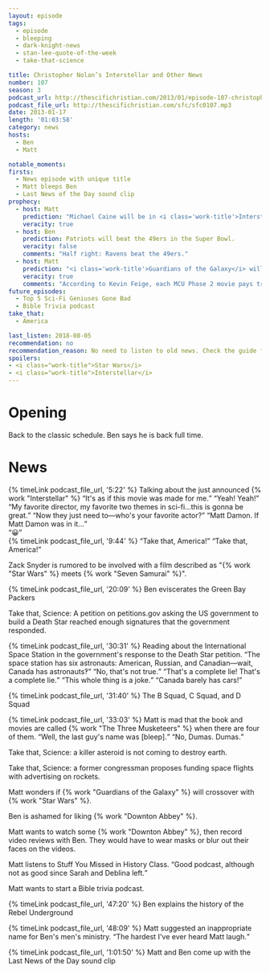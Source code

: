 ```yaml
---
layout: episode
tags:
  - episode
  - bleeping
  - dark-knight-news
  - stan-lee-quote-of-the-week
  - take-that-science

title: Christopher Nolan’s Interstellar and Other News
number: 107
season: 3
podcast_url: http://thescifichristian.com/2013/01/episode-107-christopher-nolans-interstellar-and-other-news/
podcast_file_url: http://thescifichristian.com/sfc/sfc0107.mp3
date: 2013-01-17
length: '01:03:58'
category: news
hosts:
  - Ben
  - Matt

notable_moments:
firsts:
  - News episode with unique title
  - Matt bleeps Ben
  - Last News of the Day sound clip
prophecy:
  - host: Matt
    prediction: "Michael Caine will be in <i class='work-title'>Interstellar</i>"
    veracity: true
  - host: Ben
    prediction: Patriots will beat the 49ers in the Super Bowl.
    veracity: false
    comments: "Half right: Ravens beat the 49ers."
  - host: Matt
    prediction: "<i class='work-title'>Guardians of the Galaxy</i> will have a <i class='work-title'>Star Wars</i> easter egg."
    veracity: true
    comments: "According to Kevin Feige, each MCU Phase 2 movie pays tribute to <i class='work-title'>Star Wars</i> by having a character lose an arm (like Anakin and Luke lost hands)."
future_episodes:
  - Top 5 Sci-Fi Geniuses Gone Bad
  - Bible Trivia podcast
take_that:
  - America

last_listen: 2018-08-05
recommendation: no
recommendation_reason: No need to listen to old news. Check the guide for what's interesting in hindsight.
spoilers: 
- <i class="work-title">Star Wars</i>
- <i class="work-title">Interstellar</i>
---
```

# Opening
Back to the classic schedule. Ben says he is back full time. 



# News
<div class="quote">
  {% timeLink podcast_file_url, '5:22' %}
  <span class="quote-context is-size-6">Talking about the just announced {% work "Interstellar" %}</span>
  <q class="matt">It's as if this movie was made for me.</q>
  <q class="ben">Yeah! Yeah!</q>
  <q class="matt">My favorite director, my favorite two themes in sci-fi...this is gonna be great.</q>
  <q class="ben">Now they just need to—who's your favorite actor?</q>
  <q class="matt">Matt Damon. If Matt Damon was in it...</q>
</div>
<q class="archivist">😀</q>

<div class="quote">
  {% timeLink podcast_file_url, '9:44' %}
  <q class="matt">Take that, America!</q>
  <q class="ben">Take that, America!</q>
</div>

Zack Snyder is rumored to be involved with a film described as "{% work "Star Wars" %} meets {% work "Seven Samurai" %}".

{% timeLink podcast_file_url, '20:09' %} Ben eviscerates the Green Bay Packers

Take that, Science: A petition on petitions.gov asking the US government to build a Death Star reached enough signatures that the government responded.

<div class="quote">
  {% timeLink podcast_file_url, '30:31' %}
  <span class="quote-context is-size-6">Reading about the International Space Station in the government's response to the Death Star petition.</span>
  <q class="ben">The space station has six astronauts: American, Russian, and Canadian—wait, Canada has astronauts‽</q>
  <q class="matt">No, that's not true.</q>
  <q class="ben">That's a complete lie! That's a complete lie.</q>
  <q class="matt">This whole thing is a joke.</q>
  <q class="ben">Canada barely has cars!</q>
</div>

{% timeLink podcast_file_url, '31:40' %} The B Squad, C Squad, and D Squad

<div class="quote">
  {% timeLink podcast_file_url, '33:03' %}
  <span class="quote-context is-size-6">Matt is mad that the book and movies are called {% work "The Three Musketeers" %} when there are four of them.</span>
  <q class="ben">Well, the last guy's name was [bleep].</q>
  <q class="matt">No, Dumas. Dumas.</q>
</div>

Take that, Science: a killer asteroid is not coming to destroy earth.

Take that, Science: a former congressman proposes funding space flights with advertising on rockets.

Matt wonders if {% work "Guardians of the Galaxy" %} will crossover with {% work "Star Wars" %}.

Ben is ashamed for liking {% work "Downton Abbey" %}. 

Matt wants to watch some {% work "Downton Abbey" %}, then record video reviews with Ben. They would have to wear masks or blur out their faces on the videos. 

Matt listens to Stuff You Missed in History Class. <q class="archivist inline">Good podcast, although not as good since Sarah and Deblina left.</q>

Matt wants to start a Bible trivia podcast. 

{% timeLink podcast_file_url, '47:20' %} Ben explains the history of the Rebel Underground

{% timeLink podcast_file_url, '48:09' %} Matt suggested an inappropriate name for Ben's men's ministry. <q class="archivist inline">The hardest I've ever heard Matt laugh.</q>

{% timeLink podcast_file_url, '1:01:50' %} Matt and Ben come up with the Last News of the Day sound clip